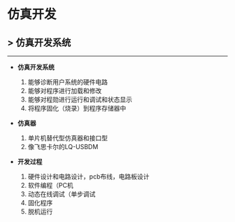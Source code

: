 # 仿真开发

## &gt; 仿真开发系统

-----

* **仿真开发系统**
	1. 能够诊断用户系统的硬件电路
	2. 能够对程序进行加载和修改
	3. 能够对程勋进行运行和调试和状态显示
	4. 将程序固化（烧录）到程序存储器中

* **仿真器**
	1. 单片机替代型仿真器和接口型
	2. 像飞思卡尔的LQ-USBDM
* **开发过程**
	1. 硬件设计和电路设计，pcb布线，电路板设计
	2. 软件编程（PC机
	3. 动态在线调试（单步调试
	4. 固化程序
	5. 脱机运行